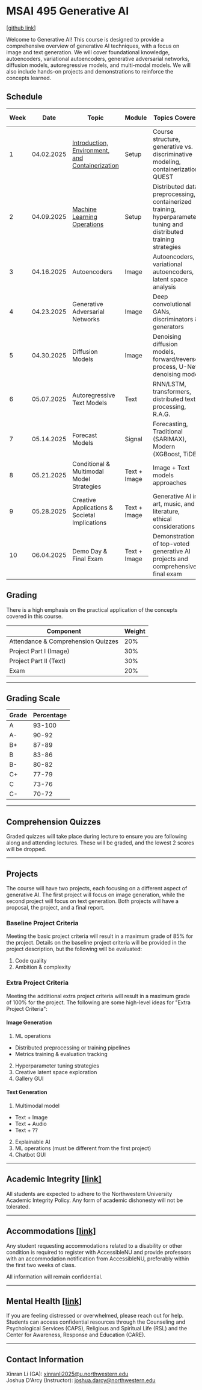 # MSAI 495 Generative AI 
[[github link](https://github.com/drc-cs/SPRING25-GENERATIVE-AI)]

Welcome to Generative AI! This course is designed to provide a comprehensive overview of generative AI techniques, with a focus on image and text generation. We will cover foundational knowledge, autoencoders, variational autoencoders, generative adversarial networks, diffusion models, autoregressive models, and multi-modal models. We will also include hands-on projects and demonstrations to reinforce the concepts learned.

## Schedule

| Week | Date       | Topic   | Module       | Topics Covered  | Modern Architectures | Project Milestone |
|------|------------|--------------------------------------|--------------|--------------------------------------------------------------------------------| -- | -- |
| 1    | 04.02.2025 | [Introduction, Environment, and Containerization](https://drc-cs.github.io/SPRING25-GENERATIVE-AI/lectures/L01/#/) | Setup | Course structure, generative vs. discriminative modeling, containerization, QUEST | -- | -- |
| 2    | 04.09.2025 | [Machine Learning Operations](https://drc-cs.github.io/SPRING25-GENERATIVE-AI/lectures/L02/#/) | Setup | Distributed data preprocessing, containerized training, hyperparameter tuning and distributed training strategies | -- | Image Proposal |
| 3    | 04.16.2025 | Autoencoders | Image | Autoencoders, variational autoencoders, latent space analysis | VAE, $\beta$-VAE, Conditional VAE | -- |
| 4    | 04.23.2025 | Generative Adversarial Networks | Image | Deep convolutional GANs, discriminators & generators | WGAN-GP, Pro-GAN, StyleGAN | -- |
| 5    | 04.30.2025 | Diffusion Models | Image | Denoising diffusion models, forward/reverse process, U-Net denoising model | DDIM, Imagen, Stable Diffusion | -- |
| 6    | 05.07.2025 | Autoregressive Text Models | Text | RNN/LSTM, transformers, distributed text processing, R.A.G. | GPT, BERT, T5 | Image Project |
| 7    | 05.14.2025 | Forecast Models | Signal | Forecasting, Traditional (SARIMAX), Modern (XGBoost, TiDE) | SARIMAX, XGBoost, TiDE | Text Proposal |
| 8    | 05.21.2025 | Conditional & Multimodal Model Strategies | Text + Image | Image + Text models approaches | CLIP, DALL-E, BLIP | -- |
| 9    | 05.28.2025 | Creative Applications & Societal Implications | Text + Image | Generative AI in art, music, and literature, ethical considerations | GPT Storyteller, MusicGen | -- |
| 10   | 06.04.2025 | Demo Day & Final Exam | Text + Image | Demonstration of top-voted generative AI projects and comprehensive final exam | -- | Text Project |

## Grading

There is a high emphasis on the practical application of the concepts covered in this course.

| Component | Weight |
| --- | --- |
| Attendance & Comprehension Quizzes | 20% |
| Project Part I (Image) | 30% |
| Project Part II (Text) | 30% |
| Exam | 20% |

------

## Grading Scale

| Grade | Percentage |
| --- | --- |
| A | 93-100 |
| A- | 90-92 |
| B+ | 87-89 |
| B | 83-86 |
| B- | 80-82 |
| C+ | 77-79 |
| C | 73-76 |
| C- | 70-72 |

------

## Comprehension Quizzes

Graded quizzes will take place during lecture to ensure you are following along and attending lectures. These will be graded, and the lowest 2 scores will be dropped. 

------

## Projects

The course will have two projects, each focusing on a different aspect of generative AI. The first project will focus on image generation, while the second project will focus on text generation. Both projects will have a proposal, the project, and a final report.

### Baseline Project Criteria

Meeting the basic project criteria will result in a maximum grade of 85% for the project. Details on the baseline project criteria will be provided in the project description, but the following will be evaluated:

1. Code quality
2. Ambition & complexity

### Extra Project Criteria

Meeting the additional extra project criteria will result in a maximum grade of 100% for the project. The following are some high-level ideas for "Extra Project Criteria":

#### Image Generation

1. ML operations
- Distributed preprocessing or training pipelines
- Metrics training & evaluation tracking
2. Hyperparameter tuning strategies
3. Creative latent space exploration
4. Gallery GUI

#### Text Generation

1. Multimodal model
- Text + Image
- Text + Audio
- Text + ??
2. Explainable AI
3. ML operations (must be different from the first project)
4. Chatbot GUI

------

## Academic Integrity [[link]](https://www.northwestern.edu/provost/policies-procedures/academic-integrity/index.html)

All students are expected to adhere to the Northwestern University Academic Integrity Policy. Any form of academic dishonesty will not be tolerated.

------

## Accommodations [[link]](https://www.registrar.northwestern.edu/registration-graduation/northwestern-university-syllabus-standards.html#accessibility)

Any student requesting accommodations related to a disability or other condition is required to register with AccessibleNU and provide professors with an accommodation notification from AccessibleNU, preferably within the first two weeks of class. 

All information will remain confidential.

------

## Mental Health [[link]](https://www.registrar.northwestern.edu/registration-graduation/northwestern-university-syllabus-standards.html#wellness-and-health)

If you are feeling distressed or overwhelmed, please reach out for help. Students can access confidential resources through the Counseling and Psychological Services (CAPS), Religious and Spiritual Life (RSL) and the Center for Awareness, Response and Education (CARE).

-----

## Contact Information

Xinran Li (GA): xinranli2025@u.northwestern.edu<br>
Joshua D'Arcy (Instructor): joshua.darcy@northwestern.edu